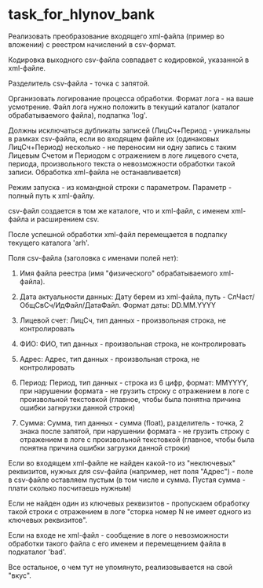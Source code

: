 # task_for_hlynov_bank

Реализовать преобразование входящего xml-файла (пример во вложении) с реестром начислений в csv-формат.

Кодировка выходного csv-файла совпадает с кодировкой, указанной в xml-файле.

Разделитель csv-файла - точка с запятой.

Организовать логирование процесса обработки. Формат лога - на ваше усмотрение. Файл лога нужно положить в текущий каталог (каталог обрабатываемого файла), подпапка 'log'.

Должны исключаться дубликаты записей (ЛицСч+Период - уникальны в рамках csv-файла, если во входящем файле их (одинаковых ЛицСч+Период) несколько - не переносим ни одну запись с таким Лицевым Счетом и Периодом с отражением в логе лицевого счета, периода, произвольного текста о невозможности обработки такой записи. Обработка xml-файла не останавливается)

Режим запуска - из командной строки с параметром. Параметр - полный путь к xml-файлу.

csv-файл создается в том же каталоге, что и xml-файл, с именем xml-файла и расширением csv.

После успешной обработки xml-файл перемещается в подпапку текущего каталога 'arh'.

Поля csv-файла (заголовка с именами полей нет):

1. Имя файла реестра (имя "физического" обрабатываемого xml-файла).

2. Дата актуальности данных: Дату берем из xml-файла, путь - СлЧаст/ОбщСвСч/ИдФайл/ДатаФайл. Формат даты: DD.MM.YYYY

3. Лицевой счет: ЛицСч, тип данных - произвольная строка, не контролировать

4. ФИО: ФИО, тип данных - произвольная строка, не контролировать

5. Адрес: Адрес, тип данных - произвольная строка, не контролировать

6. Период: Период, тип данных - строка из 6 цифр, формат: MMYYYY, при нарушении формата - не грузить строку с отражением в логе с произвольной текстовкой (главное, чтобы была понятна причина ошибки загнрузки данной строки)

7. Сумма: Сумма, тип данных - сумма (float), разделитель - точка, 2 знака после запятой, при нарушении формата - не грузить строку с отражением в логе с произвольной текстовкой (главное, чтобы была понятна причина ошибки загрузки данной строки)

Если во входящем xml-файле не найден какой-то из "неключевых" реквизитов, нужных для csv-файла (например, нет поля "Адрес") - поле в csv-файле оставляем пустым (в том числе и сумма. Пустая сумма - плати сколько посчитаешь нужным)

Если не найден один из ключевых реквизитов - пропускаем обработку такой строки с отражением в логе "сторка номер N не имеет одного из ключевых реквизитов".

Если на входе не xml-файл - сообщение в логе о невозможности обработки такого файла с его именем и перемещением файла в подкаталог 'bad'.

Все остальное, о чем тут не упомянуто, реализовывается на свой "вкус".
